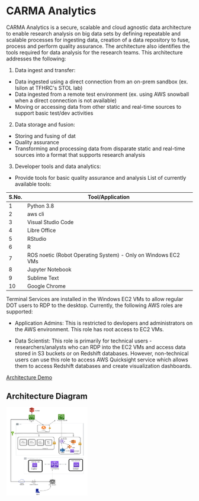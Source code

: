 # CARMA Analytics
CARMA Analytics is a secure, scalable and cloud agnostic data architecture to enable research analysis on big data sets by defining repeatable and scalable processes for ingesting data, creation of a data repository to fuse, process and perform quality assurance.  The architecture also identifies the tools required for data analysis for the research teams.  This architecture addresses the following:

1. Data ingest and transfer:
- Data ingested using a direct connection from an on-prem sandbox (ex. Isilon at TFHRC's STOL lab)
- Data ingested from a remote test environment (ex. using AWS snowball when a direct connection is not available)
- Moving or accessing data from other static and real-time sources to support basic test/dev activities


2. Data storage and fusion:
- Storing and fusing of dat
- Quality assurance
- Transforming and processing data from disparate static and real-time sources into a format that supports research analysis


3. Developer tools and data analytics:
- Provide tools for basic quality assurance and analysis
List of currently available tools:


| S.No. | Tool/Application |
| ----------- | ----------- |
| 1 | Python 3.8 |
| 2 | aws cli |
| 3 | Visual Studio Code |
| 4 | Libre Office |
| 5 | RStudio |
| 6 | R |
| 7 | ROS noetic (Robot Operating System) - Only on Windows EC2 VMs |
| 8 | Jupyter Notebook |
| 9 | Sublime Text |
| 10 | Google Chrome |


Terminal Services are installed in the Windows EC2 VMs to allow regular DOT users to RDP to the desktop. Currently, the following AWS roles are supported:
- Application Admins: This is restricted to devlopers and administrators on the AWS environment. This role has root access to EC2 VMs.

- Data Scientist: This role is primarily for technical users - researchers/analysts who can RDP into the EC2 VMs and access data stored in S3 buckets or on Redshift databases. However, non-technical users can use this role to access AWS Quicksight service which allows them to access Redshift databases and create visualization dashboards.



[Architecture Demo](https://usdot-carma.atlassian.net/wiki/spaces/CRMALN/pages/1380024341/CARMA+Analytics+-+Demo+Video)


## Architecture Diagram
<p>
  <img src="reference_docs/Architecture_Diagram.pdf" width="220" height="240" />
</p>
